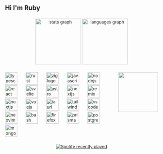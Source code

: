<h2 align="left">Hi I'm Ruby</h2>

###

<div align="center">
  <img src="https://github-readme-stats.vercel.app/api?username=iCynosis&hide_title=false&hide_rank=false&show_icons=true&include_all_commits=true&count_private=true&disable_animations=false&theme=dracula&locale=en&hide_border=false" height="150" alt="stats graph"  />
  <img src="https://github-readme-stats.vercel.app/api/top-langs?username=iCynosis&locale=en&hide_title=false&layout=compact&card_width=320&langs_count=5&theme=dracula&hide_border=false" height="150" alt="languages graph"  />
</div>

###

<img align="right" height="130" src="https://avatars.githubusercontent.com/u/78354242?v=4"  />

###

<div align="left">
  <img src="https://cdn.simpleicons.org/typescript/3178C6" height="40" alt="typescript logo"  />
  <img width="20" />
  <img src="https://cdn.simpleicons.org/rust/000000" height="40" alt="rust logo"  />
  <img width="20" />
  <img src="https://cdn.simpleicons.org/zig/F7A41D" height="40" alt="zig logo"  />
  <img width="20" />
  <img src="https://cdn.simpleicons.org/javascript/F7DF1E" height="40" alt="javascript logo"  />
  <img width="20" />
  <img src="https://cdn.simpleicons.org/nodedotjs/339933" height="40" alt="nodejs logo"  />
  <img width="20" />
  <img src="https://cdn.simpleicons.org/react/61DAFB" height="40" alt="react logo"  />
  <img width="20" />
  <img src="https://cdn.simpleicons.org/svelte/FF3E00" height="40" alt="svelte logo"  />
  <img width="20" />
  <img src="https://cdn.simpleicons.org/astro/FF5D01" height="40" alt="astro logo"  />
  <img width="20" />
  <img src="https://cdn.jsdelivr.net/gh/devicons/devicon/icons/nextjs/nextjs-original.svg" height="40" alt="nextjs logo"  />
  <img width="20" />
  <img src="https://cdn.simpleicons.org/remix/000000" height="40" alt="remix logo"  />
  <img width="20" />
  <img src="https://cdn.simpleicons.org/nuxtdotjs/00DC82" height="40" alt="nuxtjs logo"  />
  <img width="20" />
  <img src="https://cdn.simpleicons.org/vuedotjs/4FC08D" height="40" alt="vuejs logo"  />
  <img width="20" />
  <img src="https://cdn.simpleicons.org/tauri/FFC131" height="40" alt="tauri logo"  />
  <img width="20" />
  <img src="https://cdn.simpleicons.org/tailwindcss/06B6D4" height="40" alt="tailwindcss logo"  />
  <img width="20" />
  <img src="https://cdn.simpleicons.org/visualstudiocode/007ACC" height="40" alt="vscode logo"  />
  <img width="20" />
  <img src="https://cdn.simpleicons.org/neovim/57A143" height="40" alt="neovim logo"  />
  <img width="20" />
  <img src="https://cdn.simpleicons.org/gnubash/4EAA25" height="40" alt="bash logo"  />
  <img width="20" />
  <img src="https://cdn.simpleicons.org/firefox/FF7139" height="40" alt="firefox logo"  />
  <img width="20" />
  <img src="https://cdn.simpleicons.org/prisma/2D3748" height="40" alt="prisma logo"  />
  <img width="20" />
  <img src="https://cdn.simpleicons.org/postgresql/4169E1" height="40" alt="postgresql logo"  />
  <img width="20" />
  <img src="https://cdn.simpleicons.org/mongodb/47A248" height="40" alt="mongodb logo"  />
</div>

###

<div align="center">
  <a href="https://open.spotify.com/user/5t5hhvmbf43vois9z6bxgx0y5">
    <img src="https://spotify-recently-played-readme.vercel.app/api?count=5&unique=true&user=5t5hhvmbf43vois9z6bxgx0y5" alt="Spotify recently played"  />
  </a>
</div>

###
